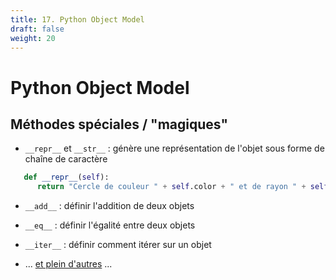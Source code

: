 ```yaml
---
title: 17. Python Object Model
draft: false
weight: 20
---
```



# Python Object Model 

## Méthodes spéciales / "magiques"

- `__repr__` et `__str__` : génère une représentation de l'objet sous forme de chaîne de caractère

```python
   def __repr__(self):
      return "Cercle de couleur " + self.color + " et de rayon " + self.rayon
```

- `__add__` : définir l'addition de deux objets

- `__eq__` : définir l'égalité entre deux objets

- `__iter__` : définir comment itérer sur un objet

- ... [et plein d'autres](https://docs.python.org/3/reference/datamodel.html) ...

